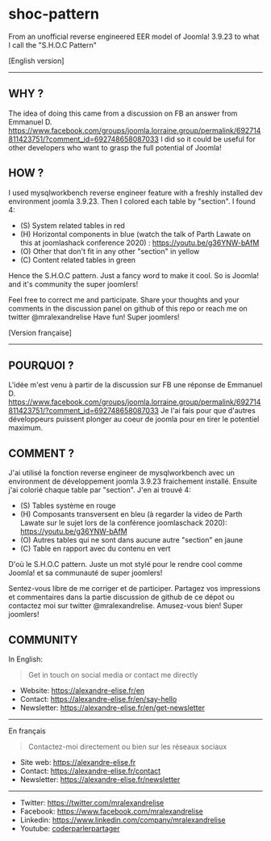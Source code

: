 # shoc-pattern
From an unofficial reverse engineered EER model of Joomla! 3.9.23 to what I call the "S.H.O.C Pattern"

[English version]

---------

## WHY ?
The idea of doing this came from a discussion on FB an answer from Emmanuel D. https://www.facebook.com/groups/joomla.lorraine.group/permalink/692714811423751/?comment_id=692748658087033
I did so it could be useful for other developers who want to grasp the full potential of Joomla!

## HOW ?
I used mysqlworkbench reverse engineer feature with a freshly installed dev environment joomla 3.9.23.
Then I colored each table by "section". I found 4:
- (S) System related tables in red
- (H) Horizontal components in blue (watch the talk of Parth Lawate on this at joomlashack conference 2020) : https://youtu.be/g36YNW-bAfM
- (O) Other that don't fit in any other "section" in yellow
- (C) Content related tables in green

Hence the S.H.O.C pattern. Just a fancy word to make it cool. So is Joomla! and it's community the super joomlers!

Feel free to correct me and participate. Share your thoughts and your comments in the discussion panel on github of this repo or reach me on twitter @mralexandrelise
Have fun! Super joomlers!





[Version française]

---------

## POURQUOI ?
L'idée m'est venu à partir de la discussion sur FB une réponse de Emmanuel D. https://www.facebook.com/groups/joomla.lorraine.group/permalink/692714811423751/?comment_id=692748658087033
Je l'ai fais pour que d'autres développeurs puissent plonger au coeur de joomla pour en tirer le potentiel maximum.

## COMMENT ?
J'ai utilisé la fonction reverse engineer de mysqlworkbench avec un environment de développement joomla 3.9.23 fraichement installé.
Ensuite j'ai colorié chaque table par "section". J'en ai trouvé 4:
- (S) Tables système en rouge
- (H) Composants transversent en bleu (à regarder la video de Parth Lawate sur le sujet lors de la conférence joomlaschack 2020): https://youtu.be/g36YNW-bAfM
- (O) Autres tables qui ne sont dans aucune autre "section" en jaune
- (C) Table en rapport avec du contenu en vert

D'où le S.H.O.C pattern. Juste un mot stylé pour le rendre cool comme Joomla! et sa communauté de super joomlers!

Sentez-vous libre de me corriger et de participer. Partagez vos impressions et commentaires dans la partie discussion de github de ce dépot ou contactez moi sur twitter @mralexandrelise.
Amusez-vous bien! Super joomlers!

## COMMUNITY

In English:

> Get in touch on social media or contact me directly

* Website: https://alexandre-elise.fr/en
* Contact: https://alexandre-elise.fr/en/say-hello
* Newsletter: https://alexandre-elise.fr/en/get-newsletter

---------------------------------------------------

En français

> Contactez-moi directement ou bien sur les réseaux sociaux

* Site web: https://alexandre-elise.fr
* Contact: https://alexandre-elise.fr/contact
* Newsletter: https://alexandre-elise.fr/newsletter

-------------------------------------------------------

* Twitter: https://twitter.com/mralexandrelise
* Facebook: https://www.facebook.com/mralexandrelise
* Linkedin: https://www.linkedin.com/company/mralexandrelise
* Youtube: [coderparlerpartager](https://www.youtube.com/channel/UCCya8rIL-PVHm8Mt4QPW-xw?sub_confirmation=1)

